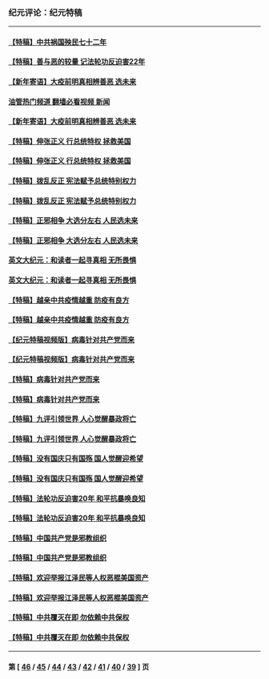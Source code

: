 ### 纪元评论：纪元特稿
---
#### [【特稿】中共祸国殃民七十二年](../../pages/nsc424/n13272607.md?03210330) 
#### [【特稿】善与恶的较量 记法轮功反迫害22年](../../pages/nsc424/n13086597.md?03210330) 
#### [【新年寄语】大疫前明真相辨善恶 选未来](../../pages/nsc424/n12660855.md?03210330) 
#### [油管热门频道 翻墙必看视频 新闻](ok?03210330)
#### [【新年寄语】大疫前明真相辨善恶 选未来](../../pages/nsc424/n12660855.md?03210330) 
#### [【特稿】伸张正义 行总统特权 拯救美国](../../pages/nsc424/n12616806.md?03210330) 
#### [【特稿】伸张正义 行总统特权 拯救美国](../../pages/nsc424/n12616806.md?03210330) 
#### [【特稿】拨乱反正 宪法赋予总统特别权力](../../pages/nsc424/n12598306.md?03210330) 
#### [【特稿】拨乱反正 宪法赋予总统特别权力](../../pages/nsc424/n12598306.md?03210330) 
#### [【特稿】正邪相争 大选分左右 人民选未来](../../pages/nsc424/n12545208.md?03210330) 
#### [【特稿】正邪相争 大选分左右 人民选未来](../../pages/nsc424/n12545208.md?03210330) 
#### [英文大纪元：和读者一起寻真相 无所畏惧](../../pages/nsc424/n12542027.md?03210330) 
#### [英文大纪元：和读者一起寻真相 无所畏惧](../../pages/nsc424/n12542027.md?03210330) 
#### [【特稿】越亲中共疫情越重 防疫有良方](../../pages/nsc424/n12042989.md?03210330) 
#### [【特稿】越亲中共疫情越重 防疫有良方](../../pages/nsc424/n12042989.md?03210330) 
#### [【纪元特稿视频版】病毒针对共产党而来](../../pages/nsc424/n11977328.md?03210330) 
#### [【纪元特稿视频版】病毒针对共产党而来](../../pages/nsc424/n11977328.md?03210330) 
#### [【特稿】病毒针对共产党而来](../../pages/nsc424/n11928818.md?03210330) 
#### [【特稿】病毒针对共产党而来](../../pages/nsc424/n11928818.md?03210330) 
#### [【特稿】九评引领世界 人心觉醒暴政将亡](../../pages/nsc424/n11660496.md?03210330) 
#### [【特稿】九评引领世界 人心觉醒暴政将亡](../../pages/nsc424/n11660496.md?03210330) 
#### [【特稿】没有国庆只有国殇 国人觉醒迎希望](../../pages/nsc424/n11549354.md?03210330) 
#### [【特稿】没有国庆只有国殇 国人觉醒迎希望](../../pages/nsc424/n11549354.md?03210330) 
#### [【特稿】法轮功反迫害20年 和平抗暴唤良知](../../pages/nsc424/n11389135.md?03210330) 
#### [【特稿】法轮功反迫害20年 和平抗暴唤良知](../../pages/nsc424/n11389135.md?03210330) 
#### [【特稿】中国共产党是邪教组织](../../pages/nsc424/n11355551.md?03210330) 
#### [【特稿】中国共产党是邪教组织](../../pages/nsc424/n11355551.md?03210330) 
#### [【特稿】欢迎举报江泽民等人权恶棍美国资产](../../pages/nsc424/n11303040.md?03210330) 
#### [【特稿】欢迎举报江泽民等人权恶棍美国资产](../../pages/nsc424/n11303040.md?03210330) 
#### [【特稿】中共覆灭在即 勿依赖中共保权](../../pages/nsc424/n11278510.md?03210330) 
#### [【特稿】中共覆灭在即 勿依赖中共保权](../../pages/nsc424/n11278510.md?03210330) 

---
#### 第 [ [46](./46.md?03210330) / [45](./45.md?03210330) / [44](./44.md?03210330) / [43](./43.md?03210330) / [42](./42.md?03210330) / [41](./41.md?03210330) / [40](./40.md?03210330) / [39](./39.md?03210330) ] 页
